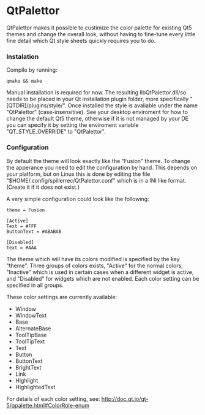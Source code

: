 # QtPalettor
QtPalettor makes it possible to custimize the color palette for existing Qt5 themes and change the overall look, without having to fine-tune every little fine detail which Qt style sheets quickly requires you to do.

### Instalation
Compile by running:

    qmake && make
    
Manual installation is required for now. The resulting libQtPalettor.dll/so needs to be placed in your Qt installation plugin folder, more specifically "[QTDIR]/plugins/style/".
Once installed the style is avaliable under the name "QtPalettor" (case-insensitive). See your desktop enviroment for how to change the default Qt5 theme, otherwise if it is not managed by your DE you can specify it by setting the enviroment variable "QT_STYLE_OVERRIDE" to "QtPalettor".

### Configuration
By default the theme will look exactly like the "Fusion" theme. To change the apperance you need to edit the configuration by hand. This depends on your platform, but on Linux this is done by editing the file "$HOME/.config/spillerrec/QtPalettor.conf" which is in a INI like format. (Create it if it does not exist.)

A very simple configuration could look like the following:

    theme = Fusion
    
    [Active]
    Text = #FFF
    ButtonText = #ABABAB
    
    [Disabled]
    Text = #AAA

The theme which will have its colors modified is specified by the key "theme".
Three groups of colors exists, "Active" for the normal colors, "Inactive" which is used in certain cases when a different widget is active, and "Disabled" for widgets which are not enabled. Each color setting can be specified in all groups.

These color settings are currently available:
- Window
- WindowText
- Base
- AlternateBase
- ToolTipBase
- ToolTipText
- Text
- Button
- ButtonText
- BrightText
- Link
- Highlight
- HighlightedText

For details of each color setting, see: http://doc.qt.io/qt-5/qpalette.html#ColorRole-enum